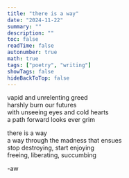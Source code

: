 ```yaml
---
title: "there is a way"
date: "2024-11-22"
summary: ""
description: ""
toc: false
readTime: false
autonumber: true
math: true
tags: ["poetry", "writing"]
showTags: false
hideBackToTop: false
---
```


vapid and unrelenting greed  
harshly burn our futures  
with unseeing eyes and cold hearts  
a path forward looks ever grim  

there is a way  
a way through the madness that ensues  
stop destroying, start enjoying  
freeing, liberating, succumbing  

  
-aw